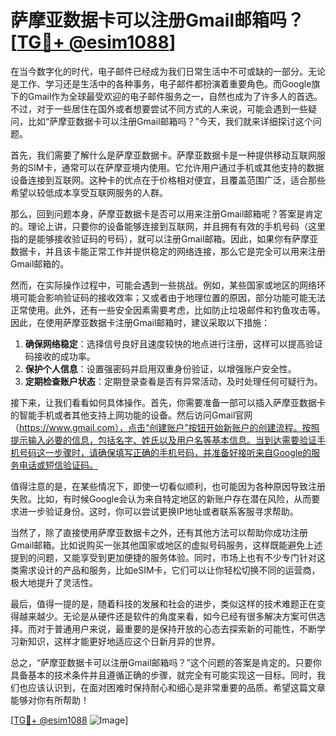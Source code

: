 # 萨摩亚数据卡可以注册Gmail邮箱吗？[[TG💪+ @esim1088](https://t.me/s/esim1088)]

在当今数字化的时代，电子邮件已经成为我们日常生活中不可或缺的一部分。无论是工作、学习还是生活中的各种事务，电子邮件都扮演着重要角色。而Google旗下的Gmail作为全球最受欢迎的电子邮件服务之一，自然也成为了许多人的首选。不过，对于一些居住在国外或者想要尝试不同方式的人来说，可能会遇到一些疑问，比如“萨摩亚数据卡可以注册Gmail邮箱吗？”今天，我们就来详细探讨这个问题。

首先，我们需要了解什么是萨摩亚数据卡。萨摩亚数据卡是一种提供移动互联网服务的SIM卡，通常可以在萨摩亚境内使用。它允许用户通过手机或其他支持的数据设备连接到互联网。这种卡的优点在于价格相对便宜，且覆盖范围广泛，适合那些希望以较低成本享受互联网服务的人群。

那么，回到问题本身，萨摩亚数据卡是否可以用来注册Gmail邮箱呢？答案是肯定的。理论上讲，只要你的设备能够连接到互联网，并且拥有有效的手机号码（这里指的是能够接收验证码的号码），就可以注册Gmail邮箱。因此，如果你有萨摩亚数据卡，并且该卡能正常工作并提供稳定的网络连接，那么它是完全可以用来注册Gmail邮箱的。

然而，在实际操作过程中，可能会遇到一些挑战。例如，某些国家或地区的网络环境可能会影响验证码的接收效率；又或者由于地理位置的原因，部分功能可能无法正常使用。此外，还有一些安全因素需要考虑，比如防止垃圾邮件和钓鱼攻击等。因此，在使用萨摩亚数据卡注册Gmail邮箱时，建议采取以下措施：

1. **确保网络稳定**：选择信号良好且速度较快的地点进行注册，这样可以提高验证码接收的成功率。
2. **保护个人信息**：设置强密码并启用双重身份验证，以增强账户安全性。
3. **定期检查账户状态**：定期登录查看是否有异常活动，及时处理任何可疑行为。

接下来，让我们看看如何具体操作。首先，你需要准备一部可以插入萨摩亚数据卡的智能手机或者其他支持上网功能的设备。然后访问Gmail官网（https://www.gmail.com），点击“创建账户”按钮开始新账户的创建流程。按照提示输入必要的信息，包括名字、姓氏以及用户名等基本信息。当到达需要验证手机号码这一步骤时，请确保填写正确的手机号码，并准备好接听来自Google的服务电话或短信验证码。

值得注意的是，在某些情况下，即使一切看似顺利，也可能因为各种原因导致注册失败。比如，有时候Google会认为来自特定地区的新账户存在潜在风险，从而要求进一步验证身份。这时，你可以尝试更换IP地址或者联系客服寻求帮助。

当然了，除了直接使用萨摩亚数据卡之外，还有其他方法可以帮助你成功注册Gmail邮箱。比如说购买一张其他国家或地区的虚拟号码服务，这样既能避免上述提到的问题，又能享受到更加便捷的服务体验。同时，市场上也有不少专门针对这类需求设计的产品和服务，比如eSIM卡，它们可以让你轻松切换不同的运营商，极大地提升了灵活性。

最后，值得一提的是，随着科技的发展和社会的进步，类似这样的技术难题正在变得越来越少。无论是从硬件还是软件的角度来看，如今已经有很多解决方案可供选择。而对于普通用户来说，最重要的是保持开放的心态去探索新的可能性，不断学习新知识，这样才能更好地适应这个日新月异的世界。

总之，“萨摩亚数据卡可以注册Gmail邮箱吗？”这个问题的答案是肯定的。只要你具备基本的技术条件并且遵循正确的步骤，就完全有可能实现这一目标。同时，我们也应该认识到，在面对困难时保持耐心和细心是非常重要的品质。希望这篇文章能够对你有所帮助！

[[TG💪+ @esim1088](https://t.me/s/esim1088) ![Image](https://i.postimg.cc/4NQfJmqS/Snipaste-2025-05-13-00-14-12.png)]